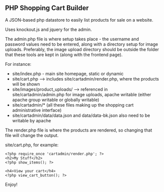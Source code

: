 PHP Shopping Cart Builder
-------

A JSON-based php datastore to easily list products for sale on a website.

Uses knockout.js and jquery for the admin.

The admin.php file is where setup takes place - the username and password values need to be entered, along with a directory setup for image uploads.
Preferably, the image upload directory should be outside the folder that these tools are kept in (along with the frontend page).

For instance:

*   site/index.php - main site homepage, static or dynamic
*   site/cart.php --> includes site/cartadmin/render.php, where the products will be shown
*   site/images/product_uploads/ --> referenced in site/cartadmin/admin.php for image uploads, apache writable (either apache group writable or globally writable)
*   site/cartadmin/* (all these files making up the shopping cart administrative interface)
*   site/cartadmin/data/data.json and data/data-bk.json also need to be writable by apache

The render.php file is where the products are rendered, so changing that file will change the output.

site/cart.php, for example:

    <?php require_once 'cartadmin/render.php'; ?>
    <h2>My Stuff</h2>
    <?php show_items(); ?>

    <h4>View your cart</h4>
    <?php view_cart_button(); ?>
    
Enjoy!
